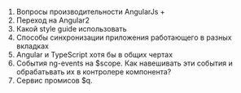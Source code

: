 1. Вопросы производительности AngularJs +
2. Переход на Angular2
3. Какой style guide использовать
4. Способы синхронизации приложения работающего в разных вкладках
5. Angular и TypeScript хотя бы в общих чертах
6. События ng-events на $scope. Как навешивать эти события и обрабатьвать их в контролере компонента?
7. Сервис промисов $q.

